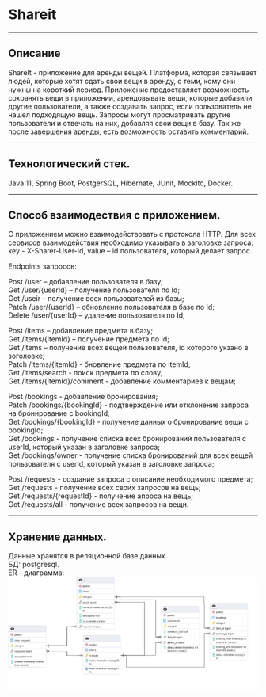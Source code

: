 # Shareit
____
## Описание
ShareIt - приложение для аренды вещей. Платформа, которая связывает людей, которые хотят сдать свои вещи в аренду, с теми, кому они нужны на короткий период. Приложение предоставляет возможность сохранять вещи в приложении, арендовывать вещи, которые добавили другие пользователи, а также создавать запрос, если пользователь не нашел подходящую вещь. Запросы могут просматривать другие пользователи и отвечать на них, добавляя свои вещи в базу. Так же после завершения аренды, есть возможность оставить комментарий.
____
## Технологический стек.
Java 11, Spring Boot, PostgerSQL, Hibernate, JUnit, Mockito, Docker.
____
## Способ взаимодествия с приложением. 
С приложением можно взаимодействовать с протокола HTTP. Для всех сервисов взаимодействия 
необходимо указывать в заголовке запроса: key - X-Sharer-User-Id, value – id пользователя, который делает запрос.

Endpoints запросов:

Post /user – добавление пользователя в базу;  
Get /user/{userId} – получение пользователя по Id;  
Get /useir – получение всех пользователей из базы;  
Patch /user/{userId} – обновление пользователя в базе по Id;  
Delete /user/{userId} – удаление пользователя по Id;

Post /items – добавление предмета в базу;  
Get /items/{itemId} – получение предмета по Id;  
Get /items – получение всех вещей пользователя, id которого укзано в зоголовке;  
Patch /items/{itemId} - бновление предмета по itemId;  
Get /items/search - поиск предмета по слову;  
Get /items/{itemId}/comment - добавление комментариев к вещам;  

Post /bookings - добавление бронирования;  
Patch /bookings/{bookingId} - подтверждение или отклонение запроса на бронирование c bookingId;  
Get /bookings/{bookingId} - получение данных о бронирование вещи с bookingId;   
Get /bookings - получение списка всех бронирований пользователя с userId, который указан в заголовке запроса;  
Get /bookings/owner - получение списка бронирований для всех вещей пользователя с userId, который указан в заголовке запроса;  

Post /requests - создание запроса с описание необходимого предмета;  
Get /requests - получение всех своих запросов на вещь;  
Get /requests/{requestId} - получение апроса на вещь;  
Get /requests/all - получение всех запросов на вещи.
____
## Хранение данных.
Данные хранятся в реляционной базе данных.  
БД: postgresql.  
ER - диаграмма:
![img.png](img.png)
